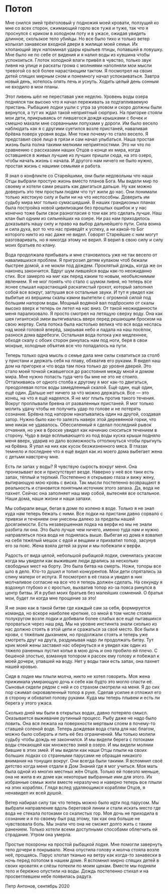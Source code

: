 # Потоп

Мне снился змей трёхголовый у подножия моей кровати, ползущий ко мне со всех сторон, сжимающий горло все туже и туже, так что я проснулся с криком в холодном поту и в ужасе, ожидая увидеть длинное, скользкое тело убийцы. Но все было тихо и только ветер колыхал занавески входной двери в жилище моей семьи. Их хлопающий звук напоминал удары крыльев птицы, попавшей в ловушку. Мне было не по себе от видения и я налил воды из кувшина чтобы успокоиться. Глоток холодной влаги привёл в чувство, только звук ливня на улице и раскаты грома с молниями наполняли мои мысли тревогой со всё более нарастающим тактом. Я посмотрел на своих детей спящих мирным сном и понемногу начал успокаиваться. Завтра новый день, хотелось опять лечь и уснуть. Ходить целый день сонным не входило в мои планы.

Этот ливень шёл не переставая уже неделю. Уровень воды озера поднялся так высоко что я начал переживать за подтапливаемую пристань. Рыбацкие лодки ушли с утра за уловом и скоро должны были вернутся, а тут их ждал такой неприятный сюрприз. На пригорке стояли мои дети, прикрываясь от лившегося дождя крышками с бочек и смешно махали мне сорванными лопухами у дороги. Им было весело наблюдать как я с другими суетился возле пристаней, наваливая брёвна поверх уровня воды. Мне тоже почему-то стало весело. Я представил своё лицо в грязи и сам начал улыбаться. Наша  простая жизнь была полна такими мелкими неприятностями. Это ни что по сравнению с рассказами наших Отцов о конце их мира, когда оставшиеся в живых лучшие из лучших пришли сюда, на это озеро, чтобы начать жизнь с начала. И другого нам ничего не было нужно, простая жизнь с нашими семьями и работа. 

Я знал о конфликте со Старейшими, они были недовольны что наши Отцы выбрали простую жизнь вместо планов Бога. Мы видели мир по своему и хотели сами решать как двигаться дальше. Ну как можно доверить это тем простым людям что тут жили до нас. Они понимали только жестокую силу и были ни на что неспособны. Доверить им судьбу мира мог только сумасшедший. В наших грандиозных планах была постройка новой цивилизации без прошлых ошибок и у нас конечно тоже были свои разногласия о том как это сделать лучше. Наш клан был одним из сильнейших на озере. Ни раз нам приходилось доказывать нашу силу и право на выбор дальнейшего пути. Сила воина и сила духа, вот то что нас приведёт к успеху, а ни какой-то Бог которого никто из нас даже не видел. Говорят Старейшие с ним могут разговаривать, но я никогда этому не верил. Я верил в свою силу и силу моих братьев по клану. 

Вода продолжала прибывать и мне становилось уже не так весело от навалившихся проблем. Я пригрозил детям кулаком чтоб бежали быстрее домой, а не мокли под дождем. Проклятый дождь, когда же он наконец закончится. Вдруг шум лившейся воды как-то неожиданно стих. Все замерло на миг как перед каким то новым, необъяснимым явлением. Я не мог понять что стало с шумом ливня, но теперь все яснее слышал нарастающий раскатистый грохот, который заполнял собой все вокруг, заглушая все остальные звуки. И тут я увидел как выбитые из вершины скалы камни вылетели с огромной силой под большим напором воды. Мощный водяной вал подбросило от скалы высоко вверх и теперь он летел на нас вниз. От такой неожиданности меня парализовало. Я просто смотрел на летящую сверху воду. Она как шея гигантской змеи вытягивалась вверх перед решающим броском на свою жертву. Сила потока была настолько велика что вся вода неслась над моей головой вперёд, закрывая небо и падала на наш посёлок, разнося дома вдребезги. Остальная вода потока уже медленнее, обходя скалу с обоих сторон ринулась нам под ноги, беря в свои мокрые, холодные объятия все что попадалось на пути.

Теперь только одна мысль о семье дала мне силы схватиться за столб у пристани и держать себя на плаву, обхватив его руками. Я видел наш дом на пригорке и что вода там пока только до уровня дверей. Это стало моей точкой сжавшегося до расстояния между мной и домом мира. Мне нужно попасть туда чего бы мне не это не стоило. Отталкиваясь от одного столба к другому я мог как-то двигаться, преодолевая поток воды замедленный скалой. Ещё один, ещё один, ещё один. Дальше нет ничего за что можно держаться. Все — это конец, на что я ещё надеялся. Я не мог плыть против такого течения. Вокруг проплывали бревна от разваленных пристаней. Я мог только молить удачу чтобы не получить удар по голове и не потерять сознание. Брёвна под напором накатывались один на другой, создавая затор. Нужно было как-то залезть наверх этой деревянной горки, что мне никак не удавалось. Обессиленный я сделал последний рывок отчаяния, но уже в броске увидел как начинаю сноситься течением в сторону. Чудо в виде всплывающего из под воды куска крыши подняло меня вверх, ударив но дало возможность оттолкнуться чтобы прыгнуть на брёвна. Я упал на них как кусок безжизненного мяса. В глазах темнело и последнее что я ещё видел как из моего дома выбегает жена с детьми навстречу мне.

Есть ли запах у воды? Я чувствую сырость вокруг меня. Она пронизывает все и присутствует везде. Наверно у неё все таки есть запах, тёплый и терпкий. Постепенно я открываю глаза и вижу жену, вытирающую мою кровь с виска. Так мысли постепенно возвращают в реальность и становится понятным источник этого запаха. Да, вода не пахнет. Сейчас она заполняет наш мир собой, вытесняя все остальное. Наши дома, наши жизни и наши запахи. 

Мы собирали вещи, бегая в доме по колено в воде. Только я не знал куда нам теперь бежать с ними. Все лодки на пристани давно сорвало с привязи и течением они унесены далеко за пределы нашей досягаемости. Есть незавершенная лодка на верфи но мы не знали разбита ли она. Это было лучше чем ничего, именно туда нам и нужно направляться пока вода не поднялась выше. Выбегая из дома я взвалил на себя тяжёлый мешок с едой и вещами и прихватил топор, засунув его за пояс. Жена взяла детей за руки и мы побежали к верфи.

Радость от вида целой, небольшой рыбацкой лодки, сменилась ужасом когда мы увидели как выжившие люди дрались за несколько свободных мест на борту. Это была битва на смерть. Ножи, топоры все шло в дело. Кто-то душил и топил конкурентов. Мои дети спрятались за спину матери от испуга. Я посмотрел в её глаза и увидел в них молчаливое согласие на все что я теперь должен сделать. На секунду я вздохнул глубоко и с яростью, выхватив топор из-за пояса ринулся в центр битвы. И я рубил моих братьев без малейших сомнений. О братья мои, будет ли когда мне прощение за это!

Я не знаю как в такой битве где каждый сам за себя, формируется команда, но вскоре наиболее крепкие, со мной в том числе стояли полукругом возле лодки и добивали более слабых все ещё пытавшихся прорваться через наш ряд. Мы на уровне инстинкта знали сколько из нас должно стоять в этой цепи и сражаться за своё место. Все были в крови, с тяжёлым дыханием, но продолжали стоять и теперь уже смотреть друг на друга, раздумывая надо ли продолжать битву. Тут крик моей жены заставил нас обернуться и я увидел как один из тяжело раненных пустил копье в мою дочь и оно пробило ей плечо. С бешеной злостью, взмахнув топором я рассек ему голову и побежал к моей дочери, упавшей на воду. Нет у воды таки есть запах, она пахнет нашей кровью.

Сидя в лодке мы плыли молча, никто не хотел говорить. Моя жена прижимала умирающую дочь к себе как будто это могло спасти её. Сыновья сидели рядом с ней и со страхом смотрели на меня. Я до сих пор сжимал окровавленный топор в руке. Сделав усилие я отложил его в сторону и обхватил голову руками. Куда мы теперь плывем и есть ли берега у этого ужаса. 

Сколько дней мы были в открытых водах, давно потеряло смысл. Оказывается выживание рутинный процесс. Рыбу даже не надо было ловить. Она вся лежала на поверхности мертвым слоем в почему-то ставшей соленой воде. Теперь дождевая вода стала для нас благом, можно было собирать и пить её без ограничений. Мы только молили судьбу чтобы дождь не закончился. И мы видели берега с потоками воды стекающей как множество змей в озеро. И мы видели молнии бившие в этих змей. И мы видели как наши Отцы плыли на своих больших лодках со странными парусами не обращая никакого внимания на тонущих вокруг. Они всегда были такими. Я вспомнил своё детство когда меня отдали в Дом Знаний где я мог учиться. Моя мать была одной из многих местных жён Отцов. Только ей повезло меньше, она не жила в их доме как некоторые выбранные ими для этого. Их избранные семьи жили вместе неразлучно и наверно теперь все плыли на этих кораблях. Глядя вслед удаляющимся кораблям Отцов, я ненавидел их всей душой.

Ветер набирал силу так что теперь можно было идти под парусом. Мы выбрали направление вдоль береговой линии и стали искать место где вода не стекала потоками со скалистых гор. Моя дочь не приходила в сознание и я по своему был рад этому, так как она больше не чувствовала боль. Мы знали что она не сможет долго жить с таким ранением. Только хотели всеми доступными способами облегчить ей страдание. Утром она умерла. 

Простые похороны на простой рыбацкой лодке. Мне помогли завернуть тело дочери в покрывало. Жена опустила голову и молча стояла возле неё, прощаясь. Парус хлопал тканью на ветру как когда-то занавески в ночь перед потопом в нашем доме. Я вспомнил мирно спящих детей в своих кроватях и слёзы потекли по моим щекам. Вместе мы подняли тело и бережно опустили на воды. Дождь постепенно стихал и на просветлевшем небе появилась радуга.

Петр Антонов, сентябрь 2020
